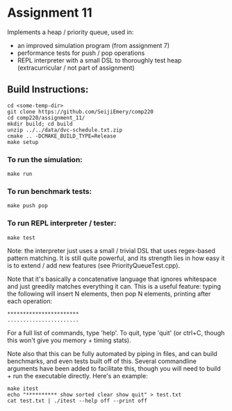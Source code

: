 # Assignment 11

Implements a heap / priority queue, used in:

* an improved simulation program (from assignment 7)
* performance tests for push / pop operations
* REPL interpreter with a small DSL to thoroughly test heap (extracurricular / not part of assignment)

## Build Instructions:
    cd <some-temp-dir>
    git clone https://github.com/SeijiEmery/comp220
    cd comp220/assignment_11/
    mkdir build; cd build
    unzip ../../data/dvc-schedule.txt.zip
    cmake .. -DCMAKE_BUILD_TYPE=Release
    make setup

### To run the simulation:
    make run

### To run benchmark tests:
    make push pop

### To run REPL interpreter / tester:
    make test

Note: the interpreter just uses a small / trivial DSL that uses regex-based pattern matching. It is still quite powerful, and its strength lies in how easy it is to extend / add new features (see PriorityQueueTest.cpp). 

Note that it's basically a concatenative language that ignores whitespace and just greedily matches everything it can. This is a useful feature: typing the following will insert N elements, then pop N elements, printing after each operation:

    ***********************
    .......................

For a full list of commands, type 'help'. To quit, type 'quit' (or ctrl+C, though this won't give you memory + timing stats).

Note also that this can be fully automated by piping in files, and can build benchmarks, and even tests built off of this. Several commandline arguments have been added to facilitate this, though you will need to build + run the executable directly. Here's an example:

    make itest
    echo "********** show sorted clear show quit" > test.txt
    cat test.txt | ./itest --help off --print off
